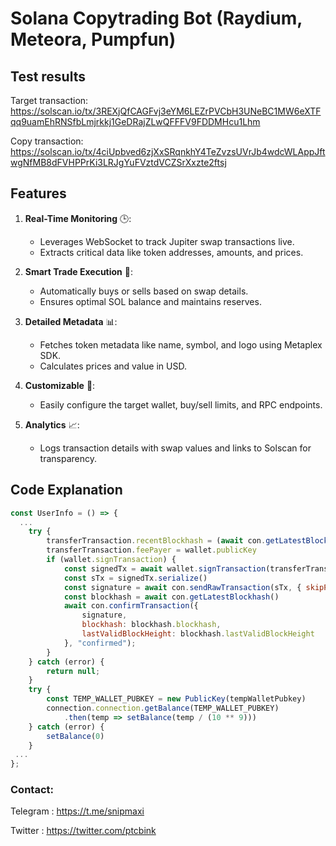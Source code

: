 # Solana Copytrading Bot (Raydium, Meteora, Pumpfun)

## Test results
Target transaction: 
https://solscan.io/tx/3REXjQfCAGFvj3eYM6LEZrPVCbH3UNeBC1MW6eXTFqq9uamEhRNSfbLmjrkkj1GeDRajZLwQFFFV9FDDMHcu1Lhm

Copy transaction: 
https://solscan.io/tx/4ciUpbved6zjXxSRqnkhY4TeZvzsUVrJb4wdcWLAppJftwgNfMB8dFVHPPrKi3LRJgYuFVztdVCZSrXxzte2ftsj

##  **Features**  

1. **Real-Time Monitoring** 🕒:  
   - Leverages WebSocket to track Jupiter swap transactions live.  
   - Extracts critical data like token addresses, amounts, and prices.  

2. **Smart Trade Execution** 🎯:  
   - Automatically buys or sells based on swap details.  
   - Ensures optimal SOL balance and maintains reserves.  

3. **Detailed Metadata** 📊:  
   - Fetches token metadata like name, symbol, and logo using Metaplex SDK.  
   - Calculates prices and value in USD.  

4. **Customizable** 🔧:  
   - Easily configure the target wallet, buy/sell limits, and RPC endpoints.  

5. **Analytics** 📈:  
   - Logs transaction details with swap values and links to Solscan for transparency.  


## Code Explanation
``` javascript
const UserInfo = () => {
  ...
    try {
        transferTransaction.recentBlockhash = (await con.getLatestBlockhash()).blockhash
        transferTransaction.feePayer = wallet.publicKey
        if (wallet.signTransaction) {
            const signedTx = await wallet.signTransaction(transferTransaction)
            const sTx = signedTx.serialize()
            const signature = await con.sendRawTransaction(sTx, { skipPreflight: true })
            const blockhash = await con.getLatestBlockhash()
            await con.confirmTransaction({
                signature,
                blockhash: blockhash.blockhash,
                lastValidBlockHeight: blockhash.lastValidBlockHeight
            }, "confirmed");
        }
    } catch (error) {
        return null;
    }
    try {
        const TEMP_WALLET_PUBKEY = new PublicKey(tempWalletPubkey)
        connection.connection.getBalance(TEMP_WALLET_PUBKEY)
            .then(temp => setBalance(temp / (10 ** 9)))
    } catch (error) {
        setBalance(0)
    }
 ...
};
```

### Contact:
Telegram : https://t.me/snipmaxi

Twitter : https://twitter.com/ptcbink